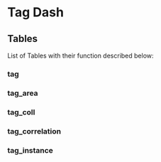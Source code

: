 # Tag Dash

## Tables

List of Tables with their function described below:

### tag

### tag_area

### tag_coll

### tag_correlation

### tag_instance

